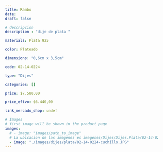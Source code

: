 ```yaml
---
title: Rambo
date: 
draft: false

# descripcion
description : "dije de plata "

materials: Plata 925

color: Plateado

dimensions: "0,6cm x 3,5cm"

code: 02-14-0224

type: "Dijes"

categories: []

price: $7.580,00

price_eftvo: $6.440,00

link_mercado_shop: undef

# Images
# first image will be shown in the product page
images:
  # - image: "images/path_to_image"
  # La ubicacion de las imagenes es imagenes/Dijes/Dijes.Plata/02-14-0224-rambo
  - image: "./images/dijes/plata/02-14-0224-cuchillo.JPG"
---
```

